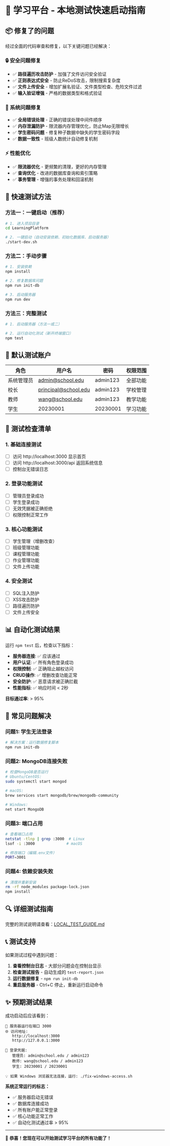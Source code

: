 # 🚀 学习平台 - 本地测试快速启动指南

## 📦 修复了的问题

经过全面的代码审查和修复，以下关键问题已经解决：

### 🔒 安全问题修复
- ✅ **路径遍历攻击防护** - 加强了文件访问安全验证
- ✅ **正则表达式安全** - 防止ReDoS攻击，限制搜索复杂度
- ✅ **文件上传安全** - 增加扩展名验证、文件类型检查、危险文件过滤
- ✅ **输入验证增强** - 严格的数据类型和格式验证

### 🔧 系统问题修复
- ✅ **全局错误处理** - 正确的错误处理中间件顺序
- ✅ **内存泄漏防护** - 限流器内存管理优化，防止Map无限增长
- ✅ **学生密码问题** - 修复种子数据中缺失的学生密码字段
- ✅ **数据一致性** - 班级人数统计自动修复机制

### ⚡ 性能优化
- ✅ **限流器优化** - 更频繁的清理，更好的内存管理
- ✅ **查询优化** - 改进的数据库查询和索引策略
- ✅ **事务管理** - 增强的事务处理和回滚机制

## 🎯 快速测试方法

### 方法一：一键启动（推荐）
```bash
# 1. 进入项目目录
cd LearningPlatform

# 2. 一键启动（自动安装依赖、初始化数据库、启动服务器）
./start-dev.sh
```

### 方法二：手动步骤
```bash
# 1. 安装依赖
npm install

# 2. 修复数据库问题
npm run init-db

# 3. 启动服务器
npm run dev
```

### 方法三：完整测试
```bash
# 1. 启动服务器（方法一或二）

# 2. 运行自动化测试（新开终端窗口）
npm test
```

## 🔑 默认测试账户

| 角色 | 用户名 | 密码 | 权限范围 |
|------|--------|------|----------|
| 系统管理员 | admin@school.edu | admin123 | 全部功能 |
| 校长 | principal@school.edu | admin123 | 学校管理 |
| 教师 | wang@school.edu | admin123 | 教学功能 |
| 学生 | 20230001 | 20230001 | 学习功能 |

## 🧪 测试检查清单

### 1. 基础连接测试
- [ ] 访问 http://localhost:3000 显示首页
- [ ] 访问 http://localhost:3000/api 返回系统信息
- [ ] 控制台无错误日志

### 2. 登录功能测试
- [ ] 管理员登录成功
- [ ] 学生登录成功  
- [ ] 无效凭据被正确拒绝
- [ ] 权限控制正常工作

### 3. 核心功能测试
- [ ] 学生管理（增删改查）
- [ ] 班级管理功能
- [ ] 课程管理功能
- [ ] 作业管理功能
- [ ] 文件上传功能

### 4. 安全测试
- [ ] SQL注入防护
- [ ] XSS攻击防护
- [ ] 路径遍历防护
- [ ] 文件上传安全

## 📊 自动化测试结果

运行 `npm test` 后，检查以下指标：

- **服务器连接**: ✅ 应该通过
- **用户认证**: ✅ 所有角色登录成功
- **权限控制**: ✅ 正确阻止越权访问
- **CRUD操作**: ✅ 增删改查功能正常
- **安全防护**: ✅ 恶意请求被正确拦截
- **性能指标**: ✅ 响应时间 < 2秒

**目标通过率**: > 95%

## 🚨 常见问题解决

### 问题1: 学生无法登录
```bash
# 解决方案：运行数据修复脚本
npm run init-db
```

### 问题2: MongoDB连接失败
```bash
# 检查MongoDB是否运行
# Ubuntu/CentOS:
sudo systemctl start mongod

# macOS:
brew services start mongodb/brew/mongodb-community

# Windows:
net start MongoDB
```

### 问题3: 端口占用
```bash
# 查看端口占用
netstat -tlnp | grep :3000  # Linux
lsof -i :3000              # macOS

# 修改端口（编辑.env文件）
PORT=3001
```

### 问题4: 依赖安装失败
```bash
# 清理并重新安装
rm -rf node_modules package-lock.json
npm install
```

## 🔍 详细测试指南

完整的测试说明请查看：[LOCAL_TEST_GUIDE.md](./LOCAL_TEST_GUIDE.md)

## 📞 测试支持

如果测试过程中遇到问题：

1. **查看控制台日志** - 大部分问题会在控制台显示
2. **检查测试报告** - 自动生成的 `test-report.json`
3. **运行数据修复** - `npm run init-db`
4. **重启服务器** - Ctrl+C 停止，重新运行启动命令

## ✨ 预期测试结果

成功启动后应该看到：

```
🚀 服务器运行在端口 3000
🌐 访问地址:
   http://localhost:3000
   http://127.0.0.1:3000

🔑 登录凭据:
   管理员: admin@school.edu / admin123
   教师: wang@school.edu / admin123  
   学生: 20230001 / 20230001

💡 如果 Windows 浏览器无法连接，运行: ./fix-windows-access.sh
```

**系统正常运行的标志：**
- ✅ 服务器启动无错误
- ✅ 数据库连接成功
- ✅ 所有账户能正常登录
- ✅ 核心功能正常工作
- ✅ 自动化测试通过率 > 95%

---

🎉 **恭喜！您现在可以开始测试学习平台的所有功能了！**